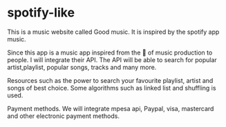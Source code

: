 # spotify-like
This is a music website called Good music.
It is inspired by the spotify app music.

Since this app is a music app inspired from the 🐐 of music production to people. I will integrate their API.
The API will be able to search for popular artist,playlist, popular songs, tracks and many more.

Resources such as the power to search your favourite playlist, artist and songs of best choice.
Some algorithms such as linked list and shuffling is used.

Payment methods.
We will integrate mpesa api, Paypal, visa, mastercard and other electronic payment methods.
